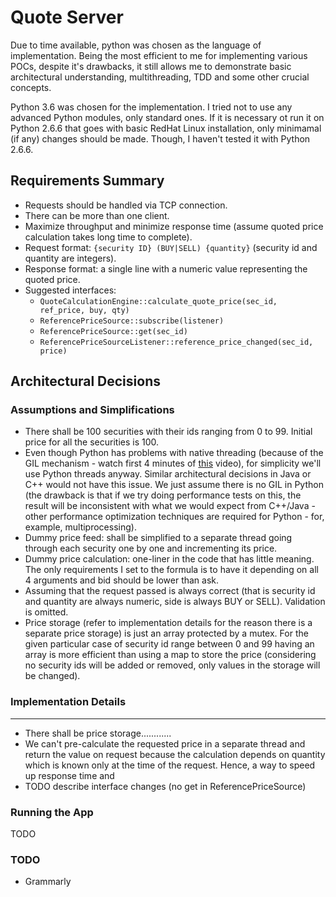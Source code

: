 # Quote Server

Due to time available, python was chosen as the language of implementation. Being the most efficient to me for implementing various POCs, despite it's drawbacks, it still allows me to demonstrate basic architectural understanding, multithreading, TDD and some other crucial concepts.

Python 3.6 was chosen for the implementation. I tried not to use any advanced Python modules, only standard ones. If it is necessary ot run it on Python 2.6.6 that goes with basic RedHat Linux installation, only minimamal (if any) changes should be made. Though, I haven't tested it with Python 2.6.6.

## Requirements Summary

* Requests should be handled via TCP connection.
* There can be more than one client.
* Maximize throughput and minimize response time (assume quoted price calculation takes long time to complete).
* Request format: `{security ID} (BUY|SELL) {quantity}` (security id and quantity are integers).
* Response format: a single line with a numeric value representing the quoted price.
* Suggested interfaces:
  - `QuoteCalculationEngine::calculate_quote_price(sec_id, ref_price, buy, qty)`
  - `ReferencePriceSource::subscribe(listener)`
  - `ReferencePriceSource::get(sec_id)`
  - `ReferencePriceSourceListener::reference_price_changed(sec_id, price)`

## Architectural Decisions

### Assumptions and Simplifications

* There shall be 100 securities with their ids ranging from 0 to 99. Initial price for all the securities is 100.
* Even though Python has problems with native threading (because of the GIL mechanism - watch first 4 minutes of [this](https://www.youtube.com/watch?v=Obt-vMVdM8s) video), for simplicity we'll use Python threads anyway. Similar architectural decisions in Java or C++ would not have this issue. We just assume there is no GIL in Python (the drawback is that if we try doing performance tests on this, the result will be inconsistent with what we would expect from C++/Java - other performance optimization techniques are required for Python - for, example, multiprocessing).
* Dummy price feed: shall be simplified to a separate thread going through each security one by one and incrementing its price.
* Dummy price calculation: one-liner in the code that has little meaning. The only requirements I set to the formula is to have it depending on all 4 arguments and bid should be lower than ask.
* Assuming that the request passed is always correct (that is security id and quantity are always numeric, side is always BUY or SELL). Validation is omitted.
* Price storage (refer to implementation details for the reason there is a separate price storage) is just an array protected by a mutex. For the given particular case of security id range between 0 and 99 having an array is more efficient than using a map to store the price (considering no security ids will be added or removed, only values in the storage will be changed).

### Implementation Details





---
* There shall be price storage............
* We can't pre-calculate the requested price in a separate thread and return the value on request because the calculation depends on quantity which is known only at the time of the request. Hence, a way to speed up response time and
* TODO describe interface changes (no get in ReferencePriceSource)

### Running the App

TODO

### TODO

* Grammarly
